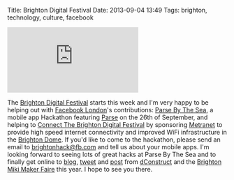 Title: Brighton Digital Festival
Date: 2013-09-04 13:49
Tags: brighton, technology, culture, facebook

<div class="flex-video widescreen"><iframe src="http://www.youtube.com/embed/Xo7nXk0jgAA" frameborder="0" allowfullscreen=""></iframe></div>

The [Brighton Digital Festival](http://www.brightondigitalfestival.co.uk/) starts this week and I'm very happy to be helping out with [Facebook London](http://www.facebook.com/facebooklondon)'s contributions: [Parse By The Sea](http://www.brightondigitalfestival.co.uk/events/parse-by-the-sea/), a mobile app Hackathon featuring [Parse](https://www.parse.com/) on the 26th of September, and helping to [Connect The Brighton Digital Festival](http://www.brightondigitalfestival.co.uk/connecting-the-brighton-digital-festival/) by sponsoring [Metranet](http://www.metranet.co.uk/) to provide high speed internet connectivity and improved WiFi infrastructure in the [Brighton Dome](http://brightondome.org/). If you'd like to come to the hackathon, please send an email to [brightonhack@fb.com](mailto:brightonhack@fb.com) and tell us about your mobile apps. I'm looking forward to seeing lots of great hacks at Parse By The Sea and to finally get online to [blog](http://jimpurbrick.com), [tweet](https://twitter.com/JimPurbrick) and [post](https://www.facebook.com/jimpurbrick) from [dConstruct](http://www.brightondigitalfestival.co.uk/events/dconstruct-2013/) and the [Brighton Miki Maker Faire](http://www.brightondigitalfestival.co.uk/events/brighton-mini-maker-faire/) this year. I hope to see you there.